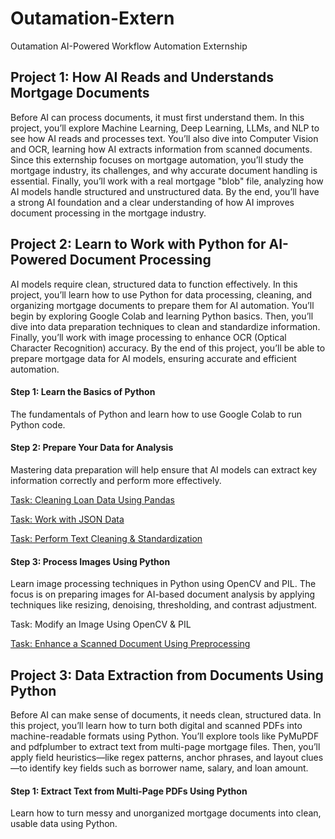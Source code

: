 # Outamation-Extern
Outamation AI-Powered Workflow Automation Externship

## Project 1: How AI Reads and Understands Mortgage Documents
Before AI can process documents, it must first understand them. In this project, you’ll explore Machine Learning, Deep Learning, LLMs, and NLP to see how AI reads and processes text. You’ll also dive into Computer Vision and OCR, learning how AI extracts information from scanned documents. Since this externship focuses on mortgage automation, you’ll study the mortgage industry, its challenges, and why accurate document handling is essential. Finally, you’ll work with a real mortgage "blob" file, analyzing how AI models handle structured and unstructured data. By the end, you’ll have a strong AI foundation and a clear understanding of how AI improves document processing in the mortgage industry.

## Project 2: Learn to Work with Python for AI-Powered Document Processing
AI models require clean, structured data to function effectively. In this project, you’ll learn how to use Python for data processing, cleaning, and organizing mortgage documents to prepare them for AI automation. You’ll begin by exploring Google Colab and learning Python basics. Then, you’ll dive into data preparation techniques to clean and standardize information. Finally, you’ll work with image processing to enhance OCR (Optical Character Recognition) accuracy. By the end of this project, you’ll be able to prepare mortgage data for AI models, ensuring accurate and efficient automation.

#### Step 1: Learn the Basics of Python
The fundamentals of Python and learn how to use Google Colab to run Python code.

#### Step 2: Prepare Your Data for Analysis
Mastering data preparation will help ensure that AI models can extract key information correctly and perform more effectively.

[Task: Cleaning Loan Data Using Pandas](Cleaning_Data_Pandas.ipynb)

[Task: Work with JSON Data](JSON_to_panda.ipynb)

[Task: Perform Text Cleaning & Standardization](Text_Cleaning.ipynb)

#### Step 3: Process Images Using Python
Learn image processing techniques in Python using OpenCV and PIL. The focus is on preparing images for AI-based document analysis by applying techniques like resizing, denoising, thresholding, and contrast adjustment. 

Task: Modify an Image Using OpenCV & PIL

[Task: Enhance a Scanned Document Using Preprocessing](Enhanced_Image.ipynb)

## Project 3: Data Extraction from Documents Using Python
Before AI can make sense of documents, it needs clean, structured data. In this project, you’ll learn how to turn both digital and scanned PDFs into machine-readable formats using Python. You’ll explore tools like PyMuPDF and pdfplumber to extract text from multi-page mortgage files. Then, you’ll apply field heuristics—like regex patterns, anchor phrases, and layout clues—to identify key fields such as borrower name, salary, and loan amount.

#### Step 1: Extract Text from Multi-Page PDFs Using Python
Learn how to turn messy and unorganized mortgage documents into clean, usable data using Python. 


